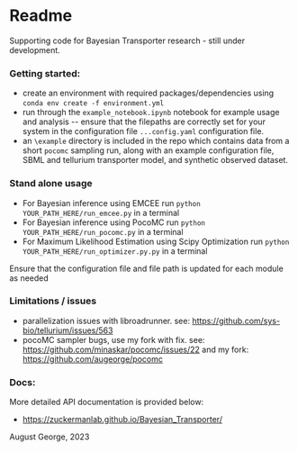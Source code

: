 # Readme

Supporting code for Bayesian Transporter research - still under development. 


### Getting started:
- create an environment with required packages/dependencies using `conda env create -f environment.yml` 
- run through the `example_notebook.ipynb` notebook for example usage and analysis
-- ensure that the filepaths are correctly set for your system in the configuration file `...config.yaml` configuration file.
- an `\example` directory is included in the repo which contains data from a short `pocomc` sampling run, along with an example configuration file, SBML and tellurium transporter model, and synthetic observed dataset.


### Stand alone usage
- For Bayesian inference using EMCEE run `python YOUR_PATH_HERE/run_emcee.py` in a terminal
- For Bayesian inference using PocoMC run `python YOUR_PATH_HERE/run_pocomc.py` in a terminal
- For Maximum Likelihood Estimation using Scipy Optimization run `python YOUR_PATH_HERE/run_optimizer.py.py` in a terminal

Ensure that the configuration file and file path is updated for each module as needed


### Limitations / issues
- parallelization issues with libroadrunner. see: https://github.com/sys-bio/tellurium/issues/563 
- pocoMC sampler bugs, use my fork with fix. see: https://github.com/minaskar/pocomc/issues/22 and my fork: https://github.com/augeorge/pocomc 

### Docs:
More detailed API documentation is provided below:
- https://zuckermanlab.github.io/Bayesian_Transporter/ 

August George, 2023
